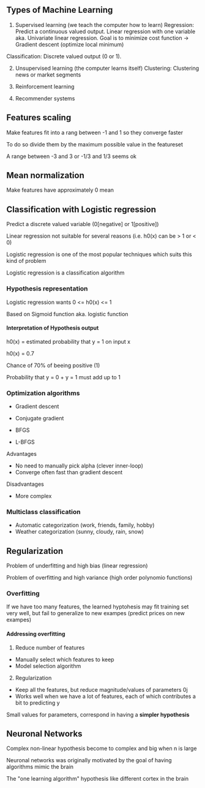 ## Types of Machine Learning

1. Supervised learning (we teach the computer how to learn)
  Regression: Predict a continuous valued output.
  Linear regression with one variable aka. Univariate linear regression.
    Goal is to minimize cost function -> Gradient descent (optimize local minimum)

  Classification: Discrete valued output (0 or 1).

2. Unsupervised learning (the computer learns itself)
  Clustering: Clustering news or market segments

3. Reinforcement learning

4. Recommender systems

## Features scaling

Make features fit into a rang between -1 and 1 so they converge faster

To do so divide them by the maximum possible value in the featureset

A range between -3 and 3  or -1/3 and 1/3 seems ok

## Mean normalization

Make features have approximately 0 mean

## Classification with Logistic regression

Predict a discrete valued variable (0[negative] or 1[positive])

Linear regression not suitable for several reasons (i.e. h0(x) can be > 1 or < 0)

Logistic regression is one of the most popular techniques which suits this kind of problem

Logistic regression is a classification algorithm

### Hypothesis representation

Logistic regression wants 0 <= h0(x) <= 1

Based on Sigmoid function aka. logistic function

#### Interpretation of Hypothesis output

h0(x) = estimated probability that y = 1 on input x

h0(x) = 0.7

Chance of 70% of beeing positive (1)

Probability that y = 0 + y = 1 must add up to 1

### Optimization algorithms

* Gradient descent

* Conjugate gradient
* BFGS
* L-BFGS

Advantages

* No need to manually pick alpha (clever inner-loop)
* Converge often fast than gradient descent

Disadvantages

* More complex

### Multiclass classification

* Automatic categorization (work, friends, family, hobby)
* Weather categorization (sunny, cloudy, rain, snow)

## Regularization

Problem of underfitting and high bias (linear regression)

Problem of overfitting and high variance (high order polynomio functions)

### Overfitting

If we have too many features, the learned hyptohesis may fit training set very well, but fail to generalize to new exampes (predict prices on new exampes)

#### Addressing overfitting

1. Reduce number of features

* Manually select which features to keep
* Model selection algorithm

2. Regularization

* Keep all the features, but reduce magnitude/values of parameters 0j
* Works well when we have a lot of features, each of which contributes a bit to predicting y

Small values for parameters, correspond in having a **simpler hypothesis**

## Neuronal Networks

Complex non-linear hypothesis become to complex and big when n is large

Neuronal networks was originally motivated by the goal of having algorithms mimic the brain

The "one learning algorithm" hypothesis like different cortex in the brain








